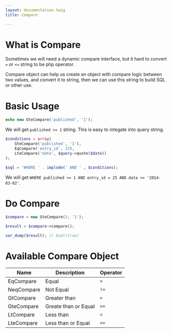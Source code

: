 ```yaml
---
layout: documentation.twig
title: Compare

---
```


# What is Compare

Sometimes we will need a dynamic compare interface, but it hard to convert `=` or `<=` string to be php operator.

Compare object can help us create an object with compare logic between two values, and convert it to string, then we can use this string to build SQL or other use.

# Basic Usage

``` php
echo new GteCompare('published', '1');
```

We will get `published >= 1` string. This is easy to integate into query string.

``` php
$conditions = array(
    GteCompare('published', '1'),
    EqCompare('entry_id', 25),
    LteCompare('date', $query->quote($date))
);

$sql = 'WHERE ' . implode(' AND ' , $conditions);
```

We will get `WHERE published >= 1 AND entry_id = 25 AND data <= '2014-03-02'`.

# Do Compare

``` php
$compare = new GteCompare(3, '1');

$result = $compare->compare();

var_dump($result); // bool(true)
```

# Available Compare Object

| Name       | Description      | Operator |
| ---------- | ---------------- | -------- |
| EqCompare  | Equal                | `=`  |
| NeqCompare | Not Equal            | `!=` |
| GtCompare  | Greater than         | `>`  |
| GteCompare | Greate than or Equal | `>=` |
| LtCompare  | Less than            | `<`  |
| LteCompare | Less than or Equal   | `<=` |



